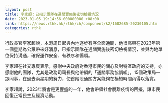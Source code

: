 ```yaml
---
layout: post
title: 李家超：已指示團隊在通關實施後密切檢視情況
date: 2023-01-05 19:14:56.000000000 +08:00
link: https://news.rthk.hk/rthk/ch/component/k2/1682685-20230105.htm
categories: rthk
---
```


行政長官李家超說，本港周日起與內地逐步有序全面通關，他很高興在2023年第一個星期為公眾帶來好消息，已指示團隊在通關實施後密切檢視情況，並與內地單位保持溝通，確保運作安全、有秩序和暢順。

李家超在社交專頁表示，感謝中央政府對香港市民的關心及對特區政府的支持，亦感謝他的團隊，尤其是政務司司長與他帶領的「通關事務協調組」，15個政策局一眾同事，在過去兩星期的努力，使首階段通關方案能夠在極短時間內得以落實。

李家超說，2023年將會是更豐盛的一年，他會帶領社會脫離疫情的困擾，讓市民回復正常民生及經濟活動。

